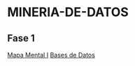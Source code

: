 # MINERIA-DE-DATOS

## Fase 1

[Mapa Mental I](https://github.com/Dayan28/MINERIA-DE-DATOS/blob/main/1749744_RamirezVargas.pdf)
[Bases de Datos](https://github.com/Dayan28/MINERIA-DE-DATOS/blob/main/Ej1_BasesDatos_Equipo_1.pdf)

